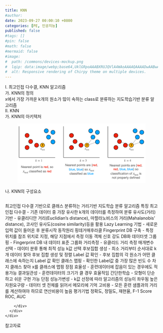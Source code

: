 ```yaml
---
title: KNN
#author: 
date: 2023-09-27 00:00:10 +0800
categories: [PE, 인공지능]
published: false
#tags: []
#pin: false
#math: false
#mermaid: false
#image:
#  path: /commons/devices-mockup.png
#  lqip: data:image/webp;base64,UklGRpoAAABXRUJQVlA4WAoAAAAQAAAADwAABwAAQUxQSDIAAAARL0AmbZurmr57yyIiqE8oiG0bejIYEQTgqiDA9vqnsUSI6H+oAERp2HZ65qP/VIAWAFZQOCBCAAAA8AEAnQEqEAAIAAVAfCWkAALp8sF8rgRgAP7o9FDvMCkMde9PK7euH5M1m6VWoDXf2FkP3BqV0ZYbO6NA/VFIAAAA
#  alt: Responsive rendering of Chirpy theme on multiple devices.
---
```


<div class="post-wrap">
  <div class="para">
    <div class="para-title">
      I. 최고인접 다수결, KNN 알고리즘
    </div>
    <div class="para-cntnt">
      <div class="para">
        <div class="para-title">
          가. KNN의 정의
        </div>
        <div class="para-cntnt">
            x에서 가장 가까운 k개의 원소가 많이 속하는 class로 분류하는 지도학습기반 분류 알고리즘
        </div>
      </div>
    </div>
  </div>
  
  <div class="para">
    <div class="para-title">
      II. KNN
    </div>
    <div class="para-cntnt">
      <div class="para">
        <div class="para-title">
          가. KNN의 아키텍처
        </div>
        <div class="para-cntnt">
          <figure class="post-figure">
            <img src="/assets/img/posts/KNN.png" alt="KNN">
<!--            <figcaption>Source: Unveiling the Metaverse: Exploring Emerging Trends, Multifaceted Perspectives, and Future Challenges</figcaption>-->
          </figure>
        </div>
      </div>
      <div class="para">
        <div class="para-title">
          나. KNN의 구성요소
        </div>
        <div class="para-cntnt">
          <table class="post-table">
          </table>
            최고인접 다수결 기반으로 클래스 분류하는 거리기반 지도학습 분류 알고리즘
특징
  최고인접 다수결 - 기존 데이터 중 가장 유사한 k개의 데이터를 측정하여 분류
  유사도(거리) 기반 - 유클리디안 거리(Euclidian’s distance), 마할라노비스의 거리(Mahalanobis’ distance), 코사인 유사도(cosine similarity)등을 활용
  Lazy Learning 기법 - 새로운 입력 값이 들어온 후 분류시작
동작원리 핑데거매후라클
  Fingerprint DB 구축 - 특정 위치를 참조 위치로 지정, 해당 지점에서 측정 이동 객체 신호 강도 DB화
  데이터셋 그룹핑 - Fingerprint DB 내 데이터 표준 그룹화
  거리측정 - 유클리드 거리 측정
  매개변수 선택 - 데이터 분류 통해 최적 성능 k값 선택
  후보집합 생성 - 최소 거리부터 순서대로 k개 데이터 찾아 후보 집합 생성 및 정렬
  Label 값 확인 - 후보 집합의 각 원소가 어떤 클래스에 속하는지 Label 값 확인
  클래스 맵핑 - 확인한 Label값 중 가장 많은 빈도 수 차지 클래스 찾아 x를 클래스에 맵핑
장점
  효율성 - 훈련데이터에 잡음이 있는 경우에도 적용가능
  결과일관성 - 훈련데이터의 크기가 클 경우 효율적임
  간단한학습 - 모형이 단순하고 쉬운 구현 가능
단점
  성능가변성 - k값 선정에 따라 알고리즘의 성능이 좌우됨
  높은 자원요구량 - 데이터 셋 전체를 읽어서 메모리에 기억
  고비용 - 모든 훈련 샘플과의 거리를 계산하여야 하므로 연산비용이 높음
평가기법
  정확도, 정밀도, 재현율, F-1 Score
  ROC, AUC

        </div>
      </div>
    </div>
  </div>

  <div class="refr-wrap">
    <div class="refr-title">
        참고자료
    </div>
    <ol class="refr-list">
    <!--    <li>(나현식, 최대선) <a target="_blank" href="https://scienceon.kisti.re.kr/commons/util/originalView.do?cn=JAKO202225948430499&oCn=JAKO202225948430499&dbt=JAKO&journal=NJOU00291864">메타버스 보안 위협 요소 및 대응 방안 검토</a></li>-->
    <!--    <li>(M. Uddin, S. Manickam, H. Ullah, M. Obaidat and A. Dandoush) <a target="_blank" href="https://ieeexplore.ieee.org/abstract/document/10138386">Unveiling the Metaverse: Exploring Emerging Trends, Multifaceted Perspectives, and Future Challenges</a></li>-->
    </ol>
  </div>
</div>
